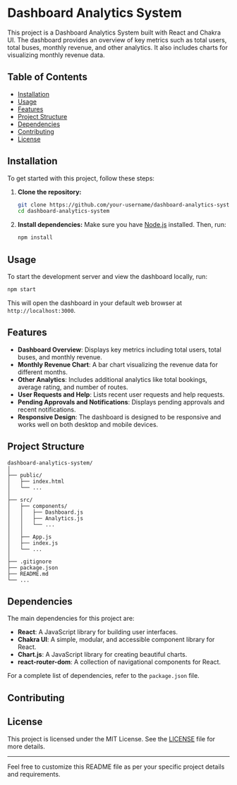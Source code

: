 
# Dashboard Analytics System

This project is a Dashboard Analytics System built with React and Chakra UI. The dashboard provides an overview of key metrics such as total users, total buses, monthly revenue, and other analytics. It also includes charts for visualizing monthly revenue data.

## Table of Contents

- [Installation](#installation)
- [Usage](#usage)
- [Features](#features)
- [Project Structure](#project-structure)
- [Dependencies](#dependencies)
- [Contributing](#contributing)
- [License](#license)

## Installation

To get started with this project, follow these steps:

1. **Clone the repository:**
   ```bash
   git clone https://github.com/your-username/dashboard-analytics-system.git
   cd dashboard-analytics-system
   ```

2. **Install dependencies:**
   Make sure you have [Node.js](https://nodejs.org/) installed. Then, run:
   ```bash
   npm install
   ```

## Usage

To start the development server and view the dashboard locally, run:
```bash
npm start
```

This will open the dashboard in your default web browser at `http://localhost:3000`.

## Features

- **Dashboard Overview**: Displays key metrics including total users, total buses, and monthly revenue.
- **Monthly Revenue Chart**: A bar chart visualizing the revenue data for different months.
- **Other Analytics**: Includes additional analytics like total bookings, average rating, and number of routes.
- **User Requests and Help**: Lists recent user requests and help requests.
- **Pending Approvals and Notifications**: Displays pending approvals and recent notifications.
- **Responsive Design**: The dashboard is designed to be responsive and works well on both desktop and mobile devices.

## Project Structure

```
dashboard-analytics-system/
│
├── public/
│   ├── index.html
│   └── ...
│
├── src/
│   ├── components/
│   │   ├── Dashboard.js
│   │   ├── Analytics.js
│   │   └── ...
│   │
│   ├── App.js
│   ├── index.js
│   └── ...
│
├── .gitignore
├── package.json
├── README.md
└── ...
```

## Dependencies

The main dependencies for this project are:

- **React**: A JavaScript library for building user interfaces.
- **Chakra UI**: A simple, modular, and accessible component library for React.
- **Chart.js**: A JavaScript library for creating beautiful charts.
- **react-router-dom**: A collection of navigational components for React.

For a complete list of dependencies, refer to the `package.json` file.

## Contributing


## License

This project is licensed under the MIT License. See the [LICENSE](LICENSE) file for more details.

---

Feel free to customize this README file as per your specific project details and requirements.
